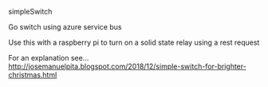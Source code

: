 simpleSwitch 

Go switch using azure service bus

Use this with a raspberry pi to turn on a solid state relay using a rest request

For an explanation see... http://josemanuelpita.blogspot.com/2018/12/simple-switch-for-brighter-christmas.html

